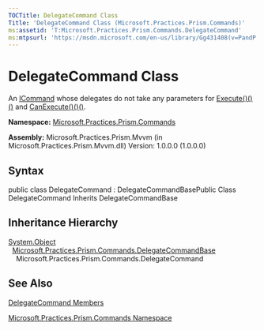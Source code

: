 ```yaml
---
TOCTitle: DelegateCommand Class
Title: 'DelegateCommand Class (Microsoft.Practices.Prism.Commands)'
ms:assetid: 'T:Microsoft.Practices.Prism.Commands.DelegateCommand'
ms:mtpsurl: 'https://msdn.microsoft.com/en-us/library/Gg431408(v=PandP.50)'
---
```



# DelegateCommand Class

An [ICommand](http://msdn.microsoft.com/en-us/library/ms616869) whose delegates do not take any parameters for [Execute()()()](https://msdn.microsoft.com/library/microsoft.practices.prism.commands.delegatecommand.execute) and [CanExecute()()()](https://msdn.microsoft.com/library/microsoft.practices.prism.commands.delegatecommand.canexecute).

**Namespace:** [Microsoft.Practices.Prism.Commands](https://msdn.microsoft.com/library/microsoft.practices.prism.commands)
**Assembly:** Microsoft.Practices.Prism.Mvvm (in Microsoft.Practices.Prism.Mvvm.dll) Version: 1.0.0.0 (1.0.0.0)

## Syntax

public class DelegateCommand : DelegateCommandBasePublic Class DelegateCommand Inherits DelegateCommandBase

## Inheritance Hierarchy

<span id="familyToggle"></span>[System.Object](http://msdn.microsoft.com/en-us/library/e5kfa45b)
  [Microsoft.Practices.Prism.Commands.DelegateCommandBase](https://msdn.microsoft.com/library/microsoft.practices.prism.commands.delegatecommandbase)
    Microsoft.Practices.Prism.Commands.DelegateCommand

## See Also

[DelegateCommand Members](https://msdn.microsoft.com/allmembers.t:microsoft.practices.prism.commands.delegatecommand)

[Microsoft.Practices.Prism.Commands Namespace](https://msdn.microsoft.com/library/microsoft.practices.prism.commands)
